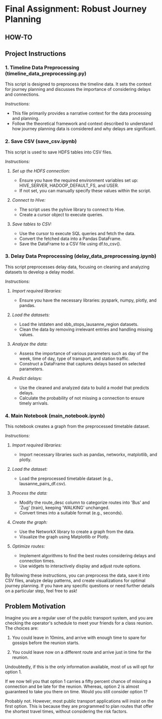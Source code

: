 # Final Assignment: Robust Journey Planning

## HOW-TO

## Project Instructions

### 1. Timeline Data Preprocessing (timeline_data_preprocessing.py)

This script is designed to preprocess the timeline data. It sets the context for journey planning and discusses the importance of considering delays and connections.

*Instructions:*
- This file primarily provides a narrative context for the data processing and planning.
- Follow the theoretical framework and context described to understand how journey planning data is considered and why delays are significant.

### 2. Save CSV (save_csv.ipynb)

This script is used to save HDFS tables into CSV files.

*Instructions:*
1. *Set up the HDFS connection:*
   - Ensure you have the required environment variables set up: HIVE_SERVER, HADOOP_DEFAULT_FS, and USER.
   - If not set, you can manually specify these values within the script.

2. *Connect to Hive:*
   - The script uses the pyhive library to connect to Hive.
   - Create a cursor object to execute queries.

3. *Save tables to CSV:*
   - Use the cursor to execute SQL queries and fetch the data.
   - Convert the fetched data into a Pandas DataFrame.
   - Save the DataFrame to a CSV file using df.to_csv().

### 3. Delay Data Preprocessing (delay_data_preprocessing.ipynb)

This script preprocesses delay data, focusing on cleaning and analyzing datasets to develop a delay model.

*Instructions:*
1. *Import required libraries:*
   - Ensure you have the necessary libraries: pyspark, numpy, plotly, and pandas.

2. *Load the datasets:*
   - Load the istdaten and sbb_stops_lausanne_region datasets.
   - Clean the data by removing irrelevant entries and handling missing values.

3. *Analyze the data:*
   - Assess the importance of various parameters such as day of the week, time of day, type of transport, and station traffic.
   - Construct a DataFrame that captures delays based on selected parameters.

4. *Predict delays:*
   - Use the cleaned and analyzed data to build a model that predicts delays.
   - Calculate the probability of not missing a connection to ensure timely arrivals.

### 4. Main Notebook (main_notebook.ipynb)

This notebook creates a graph from the preprocessed timetable dataset.

*Instructions:*
1. *Import required libraries:*
   - Import necessary libraries such as pandas, networkx, matplotlib, and plotly.

2. *Load the dataset:*
   - Load the preprocessed timetable dataset (e.g., lausanne_pairs_df.csv).

3. *Process the data:*
   - Modify the route_desc column to categorize routes into 'Bus' and 'Zug' (train), keeping 'WALKING' unchanged.
   - Convert times into a suitable format (e.g., seconds).

4. *Create the graph:*
   - Use the NetworkX library to create a graph from the data.
   - Visualize the graph using Matplotlib or Plotly.

5. *Optimize routes:*
   - Implement algorithms to find the best routes considering delays and connection times.
   - Use widgets to interactively display and adjust route options.

By following these instructions, you can preprocess the data, save it into CSV files, analyze delay patterns, and create visualizations for optimal journey planning. If you have any specific questions or need further details on a particular step, feel free to ask!


## Problem Motivation

Imagine you are a regular user of the public transport system, and you are checking the operator's schedule to meet your friends for a class reunion. The choices are:

1. You could leave in 10mins, and arrive with enough time to spare for gossips before the reunion starts.

2. You could leave now on a different route and arrive just in time for the reunion.

Undoubtedly, if this is the only information available, most of us will opt for option 1.

If we now tell you that option 1 carries a fifty percent chance of missing a connection and be late for the reunion. Whereas, option 2 is almost guaranteed to take you there on time. Would you still consider option 1?

Probably not. However, most public transport applications will insist on the first option. This is because they are programmed to plan routes that offer the shortest travel times, without considering the risk factors.
